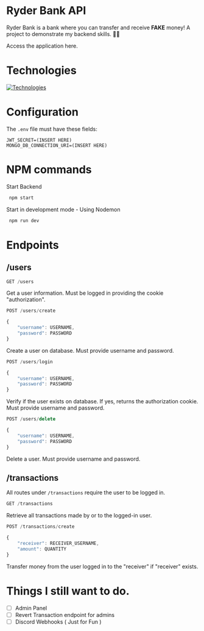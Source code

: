 # Ryder Bank API
Ryder Bank is a bank where you can transfer and receive **FAKE** money!
A project to demonstrate my backend skills. 🚀✨

Access the application <a>here</a>.

# Technologies

[![Technologies](https://skillicons.dev/icons?i=js,nodejs,express,mongo)](https://skillicons.dev)

# Configuration
The
`.env`
file must have these fields:
```
JWT_SECRET=(INSERT HERE)
MONGO_DB_CONNECTION_URI=(INSERT HERE)
```

# NPM commands
Start Backend
```bash
 npm start
```

Start in development mode - Using Nodemon
```bash
 npm run dev
```
# Endpoints

## /users

```js
GET /users
```
Get a user information. Must be logged in providing the cookie "authorization".


```js
POST /users/create

{
    "username": USERNAME, 
    "password": PASSWORD
}
```
Create a user on database. Must provide username and password.


```js
POST /users/login

{
    "username": USERNAME, 
    "password": PASSWORD
}
```
Verify if the user exists on database. If yes, returns the authorization cookie. Must provide username and password.


```js
POST /users/delete

{
    "username": USERNAME, 
    "password": PASSWORD
}
```
Delete a user. Must provide username and password.


## /transactions

All routes under `/transactions` require the user to be logged in.
```js
GET /transactions
```
Retrieve all transactions made by or to the logged-in user.


```js
POST /transactions/create

{
    "receiver": RECEIVER_USERNAME,
    "amount": QUANTITY
}
```
Transfer money from the user logged in to the "receiver" if "receiver" exists.



# Things I still want to do.
- [ ] Admin Panel
- [ ] Revert Transaction endpoint for admins
- [ ] Discord Webhooks ( Just for Fun )
